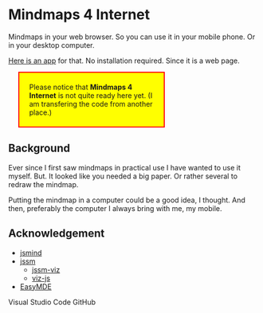 # Mindmaps 4 Internet

Mindmaps in your web browser. So you can use it in your mobile phone. Or in your desktop computer.

[Here is an app](https://lborgman.github.io/mm4i/mm4i.html) for that.
No installation required. Since it is a web page.

<p style="background:yellow; width:250px; margin-left:20px; padding:20px; border:2px solid red;">
Please notice that <b>Mindmaps 4 Internet</b> is not quite ready here yet.
(I am transfering the code from another place.)
</p>

## Background
Ever since I first saw mindmaps in practical use I have wanted to use it myself. 
But. It looked like you needed a big paper. 
Or rather several to redraw the mindmap. 

Putting the mindmap in a computer could be a good idea, I thought.
And then, preferably the computer I always bring with me, my mobile.


## Acknowledgement

* [jsmind](https://www.npmjs.com/package/jsmind)
* [jssm](https://www.npmjs.com/package/jssm)
    * [jssm-viz](https://www.npmjs.com/package/jssm-viz)
    * [viz-js](https://www.npmjs.com/package/@viz-js/viz)
* [EasyMDE](https://www.npmjs.com/package/easymde)

Visual Studio Code
GitHub
